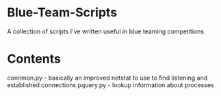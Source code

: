 # Blue-Team-Scripts

A collection of scripts I've written useful in blue teaming competitions

# Contents
connmon.py - basically an improved netstat to use to find listening and established connections
pquery.py - lookup information about processes
 
